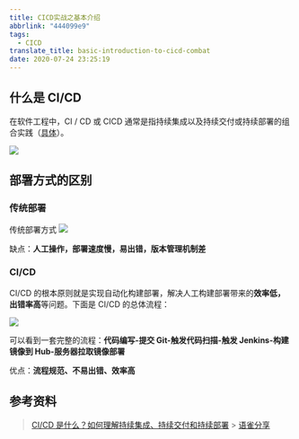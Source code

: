 ```yaml
---
title: CICD实战之基本介绍
abbrlink: "444099e9"
tags:
  - CICD
translate_title: basic-introduction-to-cicd-combat
date: 2020-07-24 23:25:19
---
```


## 什么是 CI/CD

在软件工程中，CI / CD 或 CICD 通常是指持续集成以及持续交付或持续部署的组合实践（[具体](https://www.redhat.com/zh/topics/devops/what-is-ci-cd)）。

![](https://cdn.jsdelivr.net/gh/kitety/blog_img@master/img/20200923175600.png)

<!-- more -->

## 部署方式的区别

### 传统部署

传统部署方式
![](https://cdn.jsdelivr.net/gh/kitety/blog_img@master/img/20200923175617.png)

缺点：**人工操作，部署速度慢，易出错，版本管理机制差**

### CI/CD

CI/CD 的根本原则就是实现自动化构建部署，解决人工构建部署带来的**效率低，出错率高**等问题。下面是 CI/CD 的总体流程：

![](https://cdn.jsdelivr.net/gh/kitety/blog_img@master/img/20200923175633.png)

可以看到一套完整的流程：**代码编写-提交 Git-触发代码扫描-触发 Jenkins-构建镜像到 Hub-服务器拉取镜像部署**

优点：**流程规范、不易出错、效率高**

## 参考资料

> [CI/CD 是什么？如何理解持续集成、持续交付和持续部署](https://www.redhat.com/zh/topics/devops/what-is-ci-cd) > [语雀分享](https://www.yuque.com/docs/share/5a58e274-6b1e-4697-b36d-89d5a152f30e)
